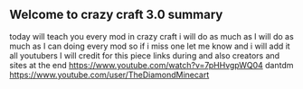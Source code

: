 ## Welcome to crazy craft 3.0 summary  
today  will teach you every mod in crazy craft i will do as much as
I will do as much as I can doing every mod so if i miss
one let me know and i will add it all youtubers I will credit for this piece links during and also creators and sites at the end
https://www.youtube.com/watch?v=7pHHvgpWQ04                           dantdm https://www.youtube.com/user/TheDiamondMinecart
